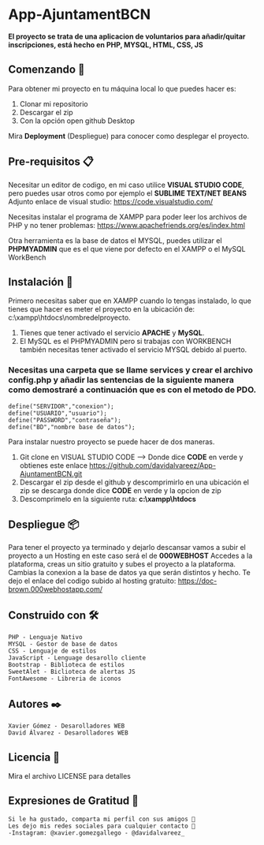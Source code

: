 # App-AjuntamentBCN
**El proyecto se trata de una aplicacion de voluntarios para añadir/quitar inscripciones, está hecho en PHP, MYSQL, HTML, CSS, JS**

## Comenzando 🚀

Para obtener mi proyecto en tu máquina local lo que puedes hacer es:
1. Clonar mi repositorio
2. Descargar el zip
3. Con la opción open github Desktop

Mira **Deployment** (Despliegue) para conocer como desplegar el proyecto.

## Pre-requisitos 📋

Necesitar un editor de codigo, en mi caso utilice **VISUAL STUDIO CODE**, pero puedes usar otros como por ejemplo el **SUBLIME TEXT/NET BEANS** Adjunto enlace de visual studio: https://code.visualstudio.com/

Necesitas instalar el programa de XAMPP para poder leer los archivos de PHP y no tener problemas: https://www.apachefriends.org/es/index.html

Otra herramienta es la base de datos el MYSQL, puedes utilizar el **PHPMYADMIN** que es el que viene por defecto en el XAMPP o el MySQL WorkBench

## Instalación 🔧
Primero necesitas saber que en XAMPP cuando lo tengas instalado, lo que tienes que hacer es meter el proyecto en la ubicación de: c:\xampp\htdocs\nombredelproyecto.
1. Tienes que tener activado el servicio **APACHE** y **MySQL**.
2. El MySQL es el PHPMYADMIN pero si trabajas con WORKBENCH también necesitas tener activado el servicio MYSQL debido al puerto.

### Necesitas una carpeta que se llame services y crear el archivo config.php y añadir las sentencias de la siguiente manera como demostraré a continuación que es con el metodo de PDO.
```
define("SERVIDOR","conexion");
define("USUARIO","usuario");
define("PASSWORD","contraseña");
define("BD","nombre base de datos");
```

Para instalar nuestro proyecto se puede hacer de dos maneras.
1. Git clone en VISUAL STUDIO CODE --> Donde dice **CODE** en verde y obtienes este enlace https://github.com/davidalvareez/App-AjuntamentBCN.git
2. Descargar el zip desde el github y descomprimirlo en una ubicación el zip se descarga donde dice **CODE** en verde y la opcion de zip
3. Descomprimelo en la siguiente ruta: **c:\xampp\htdocs**

## Despliegue 📦

Para tener el proyecto ya terminado y dejarlo descansar vamos a subir el proyecto a un Hosting en este caso será el de **000WEBHOST**
Accedes a la plataforma, creas un sitio gratuito y subes el proyecto a la plataforma. Cambias la conexion a la base de datos ya que serán distintos y hecho. Te dejo el enlace del codigo subido al hosting gratuito: https://doc-brown.000webhostapp.com/

## Construido con 🛠️

    PHP - Lenguaje Nativo
    MYSQL - Gestor de base de datos
    CSS - Lenguaje de estilos
    JavaScript - Lenguage desarollo cliente
    Bootstrap - Biblioteca de estilos
    SweetAlet - Biclioteca de alertas JS
    FontAwesome - Libreria de iconos

## Autores ✒️

    Xavier Gómez - Desarolladores WEB
    David Álvarez - Desarolladores WEB

## Licencia 📄
Mira el archivo LICENSE para detalles

## Expresiones de Gratitud 🎁

    Si le ha gustado, comparta mi perfil con sus amigos 📢
    Les dejo mis redes sociales para cualquier contacto 📱
    -Instagram: @xavier.gomezgallego - @davidalvareez_